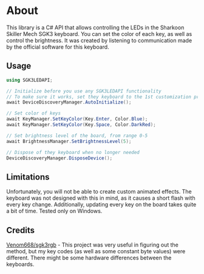 # About
This library is a C# API that allows controlling the LEDs in the Sharkoon Skiller Mech SGK3 keyboard. You can set the color of each key, as well as control the brightness. It was created by listening to communication made by the official software for this keyboard.

## Usage
```cs
using SGK3LEDAPI;

// Initialize before you use any SGK3LEDAPI functionality
// To make sure it works, set they keyboard to the 1st customization profile.
await DeviceDiscoveryManager.AutoInitialize();

// Set color of keys
await KeyManager.SetKeyColor(Key.Enter, Color.Blue);
await KeyManager.SetKeyColor(Key.Space, Color.DarkRed);

// Set brightness level of the board, from range 0-5
await BrightnessManager.SetBrightnessLevel(5);

// Dispose of they keyboard when no longer needed
DeviceDiscoveryManager.DisposeDevice();
```

## Limitations
Unfortunately, you will not be able to create custom animated effects. The keyboard was not designed with this in mind, as it causes a short flash with every key change. Additionally, updating every key on the board takes quite a bit of time. Tested only on Windows.

## Credits
[Venom668/sgk3rgb](https://github.com/Venom668/sgk3rgb) - This project was very useful in figuring out the method, but my key codes (as well as some constant byte values) were different. There might be some hardware differences between the keyboards.
